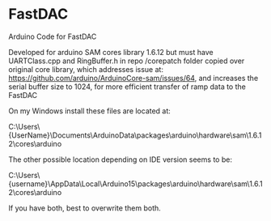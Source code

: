 # FastDAC
Arduino Code for FastDAC

Developed for arduino SAM cores library 1.6.12 but must have UARTClass.cpp and RingBuffer.h in repo /corepatch folder copied over original core library, which addresses issue at: https://github.com/arduino/ArduinoCore-sam/issues/64, and increases the serial buffer size to 1024, for more efficient transfer of ramp data to the FastDAC

On my Windows install these files are located at:

C:\Users\\{UserName}\Documents\ArduinoData\packages\arduino\hardware\sam\1.6.12\cores\arduino

The other possible location depending on IDE version seems to be:

C:\Users\\{username}\AppData\Local\Arduino15\packages\arduino\hardware\sam\1.6.12\cores\arduino

If you have both, best to overwrite them both.
